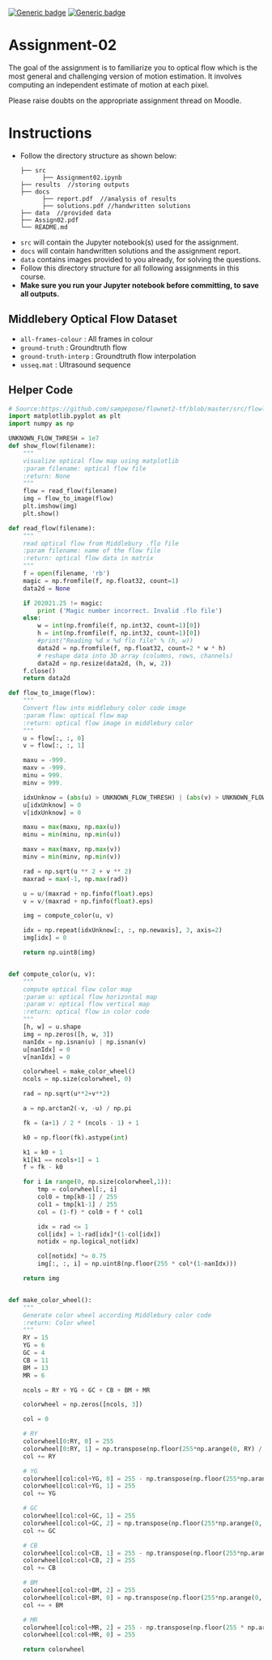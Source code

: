 [![Generic badge](https://img.shields.io/badge/CV-Assignment:2-BLUE.svg)](https://shields.io/)
[![Generic badge](https://img.shields.io/badge/DUE-23:00hrs,16/03/2022-RED.svg)](https://shields.io/)
# Assignment-02
The goal of the assignment is to familiarize you to optical flow which is the most general and challenging version 
of motion estimation. It involves computing an independent estimate of motion at each pixel.

Please raise doubts on the appropriate assignment thread on Moodle.

# Instructions
- Follow the directory structure as shown below: 
  ```
  ├── src           
        ├── Assignment02.ipynb
  ├── results  //storing outputs
  ├── docs 
        ├── report.pdf  //analysis of results
        ├── solutions.pdf //handwritten solutions 
  ├── data  //provided data
  ├── Assign02.pdf
  └── README.md
  ```
- `src` will contain the Jupyter notebook(s) used for the assignment.
- `docs` will contain handwritten solutions and the assignment report.
- `data` contains images provided to you already, for solving the questions. 
- Follow this directory structure for all following assignments in this course.
- **Make sure you run your Jupyter notebook before committing, to save all outputs.**

## Middlebery Optical Flow Dataset
- `all-frames-colour` : All frames in colour
- `ground-truth` : Groundtruth flow
- `ground-truth-interp` : Groundtruth flow interpolation
-  `usseq.mat` : Ultrasound sequence

## Helper Code

```python
# Source:https://github.com/sampepose/flownet2-tf/blob/master/src/flowlib.py
import matplotlib.pyplot as plt
import numpy as np

UNKNOWN_FLOW_THRESH = 1e7
def show_flow(filename):
    """
    visualize optical flow map using matplotlib
    :param filename: optical flow file
    :return: None
    """
    flow = read_flow(filename)
    img = flow_to_image(flow)
    plt.imshow(img)
    plt.show()

def read_flow(filename):
    """
    read optical flow from Middlebury .flo file
    :param filename: name of the flow file
    :return: optical flow data in matrix
    """
    f = open(filename, 'rb')
    magic = np.fromfile(f, np.float32, count=1)
    data2d = None

    if 202021.25 != magic:
        print ('Magic number incorrect. Invalid .flo file')
    else:
        w = int(np.fromfile(f, np.int32, count=1)[0])
        h = int(np.fromfile(f, np.int32, count=1)[0])
        #print("Reading %d x %d flo file" % (h, w))
        data2d = np.fromfile(f, np.float32, count=2 * w * h)
        # reshape data into 3D array (columns, rows, channels)
        data2d = np.resize(data2d, (h, w, 2))
    f.close()
    return data2d

def flow_to_image(flow):
    """
    Convert flow into middlebury color code image
    :param flow: optical flow map
    :return: optical flow image in middlebury color
    """
    u = flow[:, :, 0]
    v = flow[:, :, 1]

    maxu = -999.
    maxv = -999.
    minu = 999.
    minv = 999.

    idxUnknow = (abs(u) > UNKNOWN_FLOW_THRESH) | (abs(v) > UNKNOWN_FLOW_THRESH)
    u[idxUnknow] = 0
    v[idxUnknow] = 0

    maxu = max(maxu, np.max(u))
    minu = min(minu, np.min(u))

    maxv = max(maxv, np.max(v))
    minv = min(minv, np.min(v))

    rad = np.sqrt(u ** 2 + v ** 2)
    maxrad = max(-1, np.max(rad))

    u = u/(maxrad + np.finfo(float).eps)
    v = v/(maxrad + np.finfo(float).eps)

    img = compute_color(u, v)

    idx = np.repeat(idxUnknow[:, :, np.newaxis], 3, axis=2)
    img[idx] = 0

    return np.uint8(img)


def compute_color(u, v):
    """
    compute optical flow color map
    :param u: optical flow horizontal map
    :param v: optical flow vertical map
    :return: optical flow in color code
    """
    [h, w] = u.shape
    img = np.zeros([h, w, 3])
    nanIdx = np.isnan(u) | np.isnan(v)
    u[nanIdx] = 0
    v[nanIdx] = 0

    colorwheel = make_color_wheel()
    ncols = np.size(colorwheel, 0)

    rad = np.sqrt(u**2+v**2)

    a = np.arctan2(-v, -u) / np.pi

    fk = (a+1) / 2 * (ncols - 1) + 1

    k0 = np.floor(fk).astype(int)

    k1 = k0 + 1
    k1[k1 == ncols+1] = 1
    f = fk - k0

    for i in range(0, np.size(colorwheel,1)):
        tmp = colorwheel[:, i]
        col0 = tmp[k0-1] / 255
        col1 = tmp[k1-1] / 255
        col = (1-f) * col0 + f * col1

        idx = rad <= 1
        col[idx] = 1-rad[idx]*(1-col[idx])
        notidx = np.logical_not(idx)

        col[notidx] *= 0.75
        img[:, :, i] = np.uint8(np.floor(255 * col*(1-nanIdx)))

    return img


def make_color_wheel():
    """
    Generate color wheel according Middlebury color code
    :return: Color wheel
    """
    RY = 15
    YG = 6
    GC = 4
    CB = 11
    BM = 13
    MR = 6

    ncols = RY + YG + GC + CB + BM + MR

    colorwheel = np.zeros([ncols, 3])

    col = 0

    # RY
    colorwheel[0:RY, 0] = 255
    colorwheel[0:RY, 1] = np.transpose(np.floor(255*np.arange(0, RY) / RY))
    col += RY

    # YG
    colorwheel[col:col+YG, 0] = 255 - np.transpose(np.floor(255*np.arange(0, YG) / YG))
    colorwheel[col:col+YG, 1] = 255
    col += YG

    # GC
    colorwheel[col:col+GC, 1] = 255
    colorwheel[col:col+GC, 2] = np.transpose(np.floor(255*np.arange(0, GC) / GC))
    col += GC

    # CB
    colorwheel[col:col+CB, 1] = 255 - np.transpose(np.floor(255*np.arange(0, CB) / CB))
    colorwheel[col:col+CB, 2] = 255
    col += CB

    # BM
    colorwheel[col:col+BM, 2] = 255
    colorwheel[col:col+BM, 0] = np.transpose(np.floor(255*np.arange(0, BM) / BM))
    col += + BM

    # MR
    colorwheel[col:col+MR, 2] = 255 - np.transpose(np.floor(255 * np.arange(0, MR) / MR))
    colorwheel[col:col+MR, 0] = 255

    return colorwheel
```

